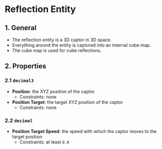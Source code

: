 # Reflection Entity

## 1. General

- The reflection entity is a 3D captor in 3D space.
- Everything around the entity is captured into an internal cube map.
- The cube map is used for cube reflections.

## 2. Properties

### 2.1 `decimal3`

- **Position**: the XYZ position of the captor
  - Constraints: none
- **Position Target**: the target XYZ position of the captor
  - Constraints: none

### 2.2 `decimal`

- **Position Target Speed**: the speed with which the captor moves to the target position
  - Constraints: at least `0.0`
